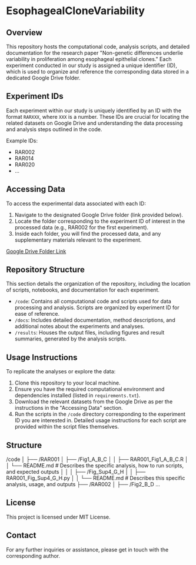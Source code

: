 # EsophagealCloneVariability

## Overview
This repository hosts the computational code, analysis scripts, and detailed documentation for the research paper "Non-genetic differences underlie variability in proliferation among esophageal epithelial clones." Each experiment conducted in our study is assigned a unique identifier (ID), which is used to organize and reference the corresponding data stored in a dedicated Google Drive folder.

## Experiment IDs
Each experiment within our study is uniquely identified by an ID with the format `RARXXX`, where `XXX` is a number. These IDs are crucial for locating the related datasets on Google Drive and understanding the data processing and analysis steps outlined in the code.

Example IDs:
- RAR002
- RAR014
- RAR020
- ...

## Accessing Data
To access the experimental data associated with each ID:
1. Navigate to the designated Google Drive folder (link provided below).
2. Locate the folder corresponding to the experiment ID of interest in the processed data (e.g., RAR002 for the first experiment).
3. Inside each folder, you will find the processed data, and any supplementary materials relevant to the experiment.

[Google Drive Folder Link](#https://drive.google.com/drive/folders/1l-tDytGtvgdSHJzLyAjeonKCK7rBEag9?usp=drive_link)

## Repository Structure
This section details the organization of the repository, including the location of scripts, notebooks, and documentation for each experiment.

- `/code`: Contains all computational code and scripts used for data processing and analysis. Scripts are organized by experiment ID for ease of reference.
- `/docs`: Includes detailed documentation, method descriptions, and additional notes about the experiments and analyses.
- `/results`: Houses the output files, including figures and result summaries, generated by the analysis scripts.

## Usage Instructions
To replicate the analyses or explore the data:
1. Clone this repository to your local machine.
2. Ensure you have the required computational environment and dependencies installed (listed in `requirements.txt`).
3. Download the relevant datasets from the Google Drive as per the instructions in the "Accessing Data" section.
4. Run the scripts in the `/code` directory corresponding to the experiment ID you are interested in. Detailed usage instructions for each script are provided within the script files themselves.

## Structure
/code
│
├── /RAR001
│   ├── /Fig1_A_B_C
│   │   ├── RAR001_Fig1_A_B_C.R
│   │   └── README.md  # Describes the specific analysis, how to run scripts, and expected outputs
│   │
│   ├── /Fig_Sup4_G_H
│   │   ├── RAR001_Fig_Sup4_G_H.py
│   │   └── README.md  # Describes this specific analysis, usage, and outputs
├── /RAR002
│   ├── /Fig2_B_D
...

## License
This project is licensed under MIT License.

## Contact
For any further inquiries or assistance, please get in touch with the corresponding author.
